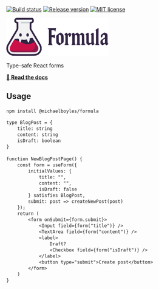 [![Build status](https://github.com/michaelboyles/formula/actions/workflows/build.yml/badge.svg)](https://github.com/michaelboyles/formula/actions/workflows/build.yml)
[![Release version](https://img.shields.io/github/v/release/michaelboyles/formula?sort=semver)](https://github.com/michaelboyles/formula/releases)
[![MIT license](https://img.shields.io/github/license/michaelboyles/formula)](https://github.com/michaelboyles/formula/blob/develop/LICENSE)

<picture>
  <source media="(prefers-color-scheme: dark)" srcset="https://github.com/michaelboyles/formula/raw/develop/docs/src/assets/logo-dark.svg">
  <img height="100" alt="Formula" src="https://github.com/michaelboyles/formula/raw/develop/docs/src/assets/logo-light.svg">
</picture>

Type-safe React forms

[**📖 Read the docs**](https://michaelboyles.github.io/formula/)

## Usage

```text
npm install @michaelboyles/formula
```

```tsx
type BlogPost = {
    title: string
    content: string
    isDraft: boolean
}

function NewBlogPostPage() {
    const form = useForm({
        initialValues: {
            title: "",
            content: "",
            isDraft: false
        } satisfies BlogPost,
        submit: post => createNewPost(post)
    });
    return (
        <form onSubmit={form.submit}>
            <Input field={form("title")} />
            <TextArea field={form("content")} />
            <label>
                Draft?
                <Checkbox field={form("isDraft")} />
            </label>
            <button type="submit">Create post</button>
        </form>
    )
}
```
